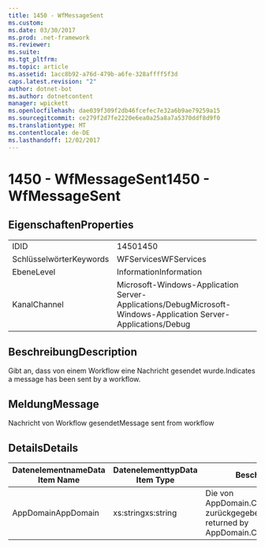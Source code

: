 ```yaml
---
title: 1450 - WfMessageSent
ms.custom: 
ms.date: 03/30/2017
ms.prod: .net-framework
ms.reviewer: 
ms.suite: 
ms.tgt_pltfrm: 
ms.topic: article
ms.assetid: 1acc8b92-a76d-479b-a6fe-328affff5f3d
caps.latest.revision: "2"
author: dotnet-bot
ms.author: dotnetcontent
manager: wpickett
ms.openlocfilehash: dae039f309f2db46fcefec7e32a6b9ae79259a15
ms.sourcegitcommit: ce279f2d7fe2220e6ea0a25a8a7a5370ddf8d9f0
ms.translationtype: MT
ms.contentlocale: de-DE
ms.lasthandoff: 12/02/2017
---
```

# <a name="1450---wfmessagesent"></a><span data-ttu-id="c8e15-102">1450 - WfMessageSent</span><span class="sxs-lookup"><span data-stu-id="c8e15-102">1450 - WfMessageSent</span></span>
## <a name="properties"></a><span data-ttu-id="c8e15-103">Eigenschaften</span><span class="sxs-lookup"><span data-stu-id="c8e15-103">Properties</span></span>  
  
|||  
|-|-|  
|<span data-ttu-id="c8e15-104">ID</span><span class="sxs-lookup"><span data-stu-id="c8e15-104">ID</span></span>|<span data-ttu-id="c8e15-105">1450</span><span class="sxs-lookup"><span data-stu-id="c8e15-105">1450</span></span>|  
|<span data-ttu-id="c8e15-106">Schlüsselwörter</span><span class="sxs-lookup"><span data-stu-id="c8e15-106">Keywords</span></span>|<span data-ttu-id="c8e15-107">WFServices</span><span class="sxs-lookup"><span data-stu-id="c8e15-107">WFServices</span></span>|  
|<span data-ttu-id="c8e15-108">Ebene</span><span class="sxs-lookup"><span data-stu-id="c8e15-108">Level</span></span>|<span data-ttu-id="c8e15-109">Information</span><span class="sxs-lookup"><span data-stu-id="c8e15-109">Information</span></span>|  
|<span data-ttu-id="c8e15-110">Kanal</span><span class="sxs-lookup"><span data-stu-id="c8e15-110">Channel</span></span>|<span data-ttu-id="c8e15-111">Microsoft-Windows-Application Server-Applications/Debug</span><span class="sxs-lookup"><span data-stu-id="c8e15-111">Microsoft-Windows-Application Server-Applications/Debug</span></span>|  
  
## <a name="description"></a><span data-ttu-id="c8e15-112">Beschreibung</span><span class="sxs-lookup"><span data-stu-id="c8e15-112">Description</span></span>  
 <span data-ttu-id="c8e15-113">Gibt an, dass von einem Workflow eine Nachricht gesendet wurde.</span><span class="sxs-lookup"><span data-stu-id="c8e15-113">Indicates a message has been sent by a workflow.</span></span>  
  
## <a name="message"></a><span data-ttu-id="c8e15-114">Meldung</span><span class="sxs-lookup"><span data-stu-id="c8e15-114">Message</span></span>  
 <span data-ttu-id="c8e15-115">Nachricht von Workflow gesendet</span><span class="sxs-lookup"><span data-stu-id="c8e15-115">Message sent from workflow</span></span>  
  
## <a name="details"></a><span data-ttu-id="c8e15-116">Details</span><span class="sxs-lookup"><span data-stu-id="c8e15-116">Details</span></span>  
  
|<span data-ttu-id="c8e15-117">Datenelementname</span><span class="sxs-lookup"><span data-stu-id="c8e15-117">Data Item Name</span></span>|<span data-ttu-id="c8e15-118">Datenelementtyp</span><span class="sxs-lookup"><span data-stu-id="c8e15-118">Data Item Type</span></span>|<span data-ttu-id="c8e15-119">Beschreibung</span><span class="sxs-lookup"><span data-stu-id="c8e15-119">Description</span></span>|  
|--------------------|--------------------|-----------------|  
|<span data-ttu-id="c8e15-120">AppDomain</span><span class="sxs-lookup"><span data-stu-id="c8e15-120">AppDomain</span></span>|<span data-ttu-id="c8e15-121">xs:string</span><span class="sxs-lookup"><span data-stu-id="c8e15-121">xs:string</span></span>|<span data-ttu-id="c8e15-122">Die von AppDomain.CurrentDomain.FriendlyName zurückgegebene Zeichenfolge.</span><span class="sxs-lookup"><span data-stu-id="c8e15-122">The string returned by AppDomain.CurrentDomain.FriendlyName.</span></span>|
